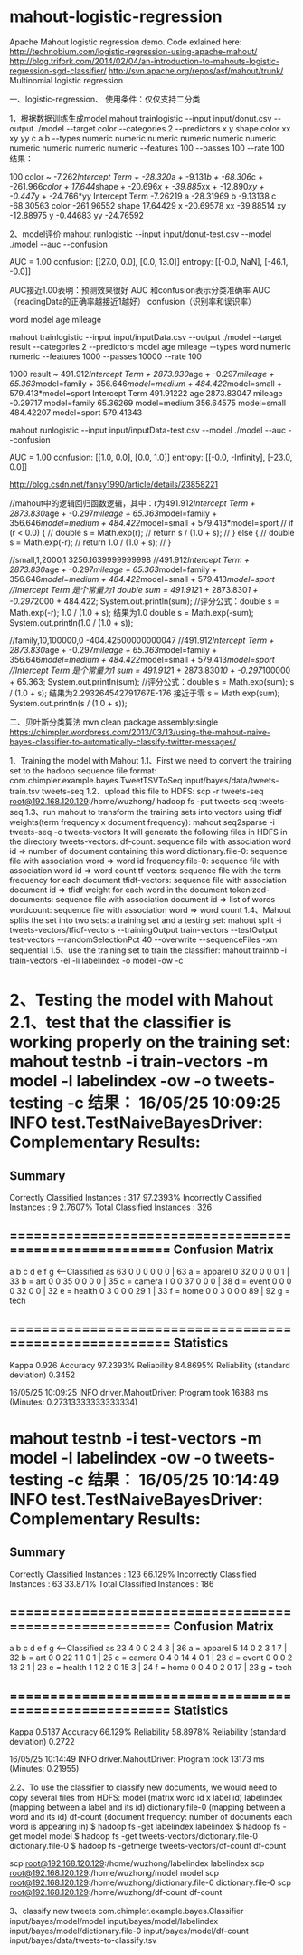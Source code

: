 # mahout-logistic-regression
Apache Mahout logistic regression demo. Code exlained here:
http://technobium.com/logistic-regression-using-apache-mahout/
http://blog.trifork.com/2014/02/04/an-introduction-to-mahouts-logistic-regression-sgd-classifier/
http://svn.apache.org/repos/asf/mahout/trunk/
Multinomial logistic regression

一、logistic-regression、
使用条件：仅仅支持二分类

1，根据数据训练生成model
mahout trainlogistic --input input/donut.csv --output ./model --target color --categories 2 --predictors x y shape color xx xy yy c a b --types numeric numeric numeric numeric numeric numeric numeric numeric numeric numeric --features 100 --passes 100 --rate 100
结果：

100
color ~
-7.262*Intercept Term + -28.320*a + -9.131*b + -68.306*c + -261.966*color + 17.644*shape + -20.696*x + -39.885*xx + -12.890*xy + -0.447*y + -24.766*yy
      Intercept Term -7.26219
                   a -28.31969
                   b -9.13138
                   c -68.30563
               color -261.96552
               shape 17.64429
                   x -20.69578
                  xx -39.88514
                  xy -12.88975
                   y -0.44683
                  yy -24.76592


2、model评价
mahout runlogistic --input input/donut-test.csv --model ./model --auc --confusion

AUC = 1.00
confusion: [[27.0, 0.0], [0.0, 13.0]]
entropy: [[-0.0, NaN], [-46.1, -0.0]]

AUC接近1.00表明：预测效果很好
AUC 和confusion表示分类准确率 AUC（readingData的正确率越接近1越好） confusion（识别率和误识率）

word
model age mileage

mahout trainlogistic --input input/inputData.csv --output ./model --target result --categories 2 --predictors model age mileage --types word numeric numeric --features 1000 --passes 10000 --rate 100

1000
result ~
491.912*Intercept Term + 2873.830*age + -0.297*mileage + 65.363*model=family + 356.646*model=medium + 484.422*model=small + 579.413*model=sport
      Intercept Term 491.91222
                 age 2873.83047
             mileage -0.29717
        model=family 65.36269
        model=medium 356.64575
         model=small 484.42207
         model=sport 579.41343

mahout runlogistic --input input/inputData-test.csv --model ./model --auc --confusion

AUC = 1.00
confusion: [[1.0, 0.0], [0.0, 1.0]]
entropy: [[-0.0, -Infinity], [-23.0, 0.0]]


http://blog.csdn.net/fansy1990/article/details/23858221

//mahout中的逻辑回归函数逻辑，其中：r为491.912*Intercept Term + 2873.830*age + -0.297*mileage + 65.363*model=family + 356.646*model=medium + 484.422*model=small + 579.413*model=sport
//        if (r < 0.0) {
//            double s = Math.exp(r);
//            return s / (1.0 + s);
//        } else {
//            double s = Math.exp(-r);
//            return 1.0 / (1.0 + s);
//        }

//small,1,2000,1  3256.1639999999998
//491.912*Intercept Term + 2873.830*age + -0.297*mileage + 65.363*model=family + 356.646*model=medium + 484.422*model=small + 579.413*model=sport
//Intercept Term 是个常量为1
double sum = 491.912*1 + 2873.830*1 + -0.297*2000 + 484.422;
System.out.println(sum);
//评分公式：double s = Math.exp(-r); 1.0 / (1.0 + s);  结果为1.0
double s = Math.exp(-sum);
System.out.println(1.0 / (1.0 + s));

//family,10,100000,0  -404.42500000000047
//491.912*Intercept Term + 2873.830*age + -0.297*mileage + 65.363*model=family + 356.646*model=medium + 484.422*model=small + 579.413*model=sport
//Intercept Term 是个常量为1
sum = 491.912*1 + 2873.830*10 + -0.297*100000 + 65.363;
System.out.println(sum);
//评分公式：double s = Math.exp(sum); s / (1.0 + s);  结果为2.293264542791767E-176 接近于零
s = Math.exp(sum);
System.out.println(s / (1.0 + s));



二、贝叶斯分类算法
mvn clean package assembly:single
https://chimpler.wordpress.com/2013/03/13/using-the-mahout-naive-bayes-classifier-to-automatically-classify-twitter-messages/

1、Training the model with Mahout
1.1、First we need to convert the training set to the hadoop sequence file format:
com.chimpler.example.bayes.TweetTSVToSeq input/bayes/data/tweets-train.tsv tweets-seq
1.2、upload this file to HDFS:
scp -r tweets-seq root@192.168.120.129:/home/wuzhong/
hadoop fs -put tweets-seq tweets-seq
1.3、run mahout to transform the training sets into vectors using tfidf weights(term frequency x document frequency):
mahout seq2sparse -i tweets-seq -o tweets-vectors
    It will generate the following files in HDFS in the directory tweets-vectors:
        df-count: sequence file with association word id => number of document containing this word
        dictionary.file-0: sequence file with association word => word id
        frequency.file-0: sequence file with association word id => word count
        tf-vectors: sequence file with the term frequency for each document
        tfidf-vectors: sequence file with association document id => tfidf weight for each word in the document
        tokenized-documents: sequence file with association document id => list of words
        wordcount: sequence file with association word => word count
1.4、Mahout splits the set into two sets: a training set and a testing set:
mahout split -i tweets-vectors/tfidf-vectors --trainingOutput train-vectors --testOutput test-vectors --randomSelectionPct 40 --overwrite --sequenceFiles -xm sequential
1.5、use the training set to train the classifier:
mahout trainnb -i train-vectors -el -li labelindex -o model -ow -c

2、Testing the model with Mahout
2.1、test that the classifier is working properly on the training set:
mahout testnb -i train-vectors -m model -l labelindex -ow -o tweets-testing -c
结果：
16/05/25 10:09:25 INFO test.TestNaiveBayesDriver: Complementary Results:
=======================================================
Summary
-------------------------------------------------------
Correctly Classified Instances          :        317       97.2393%
Incorrectly Classified Instances        :          9        2.7607%
Total Classified Instances              :        326

=======================================================
Confusion Matrix
-------------------------------------------------------
a       b       c       d       e       f       g       <--Classified as
63      0       0       0       0       0       0        |  63          a     = apparel
0       32      0       0       0       0       1        |  33          b     = art
0       0       35      0       0       0       0        |  35          c     = camera
1       0       0       37      0       0       0        |  38          d     = event
0       0       0       0       32      0       0        |  32          e     = health
0       3       0       0       0       29      1        |  33          f     = home
0       0       3       0       0       0       89       |  92          g     = tech

=======================================================
Statistics
-------------------------------------------------------
Kappa                                        0.926
Accuracy                                   97.2393%
Reliability                                84.8695%
Reliability (standard deviation)            0.3452

16/05/25 10:09:25 INFO driver.MahoutDriver: Program took 16388 ms (Minutes: 0.27313333333333334)


mahout testnb -i test-vectors -m model -l labelindex -ow -o tweets-testing -c
结果：
16/05/25 10:14:49 INFO test.TestNaiveBayesDriver: Complementary Results:
=======================================================
Summary
-------------------------------------------------------
Correctly Classified Instances          :        123        66.129%
Incorrectly Classified Instances        :         63        33.871%
Total Classified Instances              :        186

=======================================================
Confusion Matrix
-------------------------------------------------------
a       b       c       d       e       f       g       <--Classified as
23      4       0       0       2       4       3        |  36          a     = apparel
5       14      0       2       3       1       7        |  32          b     = art
0       0       22      1       1       0       1        |  25          c     = camera
0       4       0       14      4       0       1        |  23          d     = event
0       0       0       2       18      2       1        |  23          e     = health
1       1       2       2       0       15      3        |  24          f     = home
0       0       4       0       2       0       17       |  23          g     = tech

=======================================================
Statistics
-------------------------------------------------------
Kappa                                       0.5137
Accuracy                                    66.129%
Reliability                                58.8978%
Reliability (standard deviation)            0.2722

16/05/25 10:14:49 INFO driver.MahoutDriver: Program took 13173 ms (Minutes: 0.21955)

2.2、To use the classifier to classify new documents, we would need to copy several files from HDFS:
    model (matrix word id x label id)
    labelindex (mapping between a label and its id)
    dictionary.file-0 (mapping between a word and its id)
    df-count (document frequency: number of documents each word is appearing in)
$ hadoop fs -get labelindex labelindex
$ hadoop fs -get model model
$ hadoop fs -get tweets-vectors/dictionary.file-0 dictionary.file-0
$ hadoop fs -getmerge tweets-vectors/df-count df-count

scp root@192.168.120.129:/home/wuzhong/labelindex labelindex
scp root@192.168.120.129:/home/wuzhong/model model
scp root@192.168.120.129:/home/wuzhong/dictionary.file-0 dictionary.file-0
scp root@192.168.120.129:/home/wuzhong/df-count df-count

3、classify new tweets
com.chimpler.example.bayes.Classifier input/bayes/model/model input/bayes/model/labelindex input/bayes/model/dictionary.file-0 input/bayes/model/df-count input/bayes/data/tweets-to-classify.tsv


